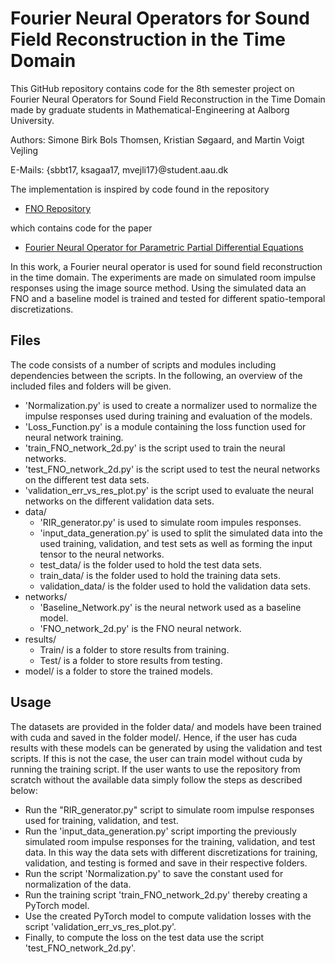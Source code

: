 # Fourier Neural Operators for Sound Field Reconstruction in the Time Domain

This GitHub repository contains code for the 8th semester project on Fourier Neural Operators for Sound Field Reconstruction in the Time Domain made by graduate students in Mathematical-Engineering at Aalborg University.

Authors:	Simone Birk Bols Thomsen, Kristian Søgaard, and Martin Voigt Vejling

E-Mails:	{sbbt17, ksagaa17, mvejli17}@student.aau.dk

The implementation is inspired by code found in the repository
- [FNO Repository](https://github.com/zongyi-li/fourier_neural_operator)

which contains code for the paper
- [Fourier Neural Operator for Parametric Partial Differential Equations](https://arxiv.org/abs/2010.08895)

In this work, a Fourier neural operator is used for sound field reconstruction in the time domain. The experiments are made on simulated room impulse responses using the image source method. Using the simulated data an FNO and a baseline model is trained and tested for different spatio-temporal discretizations.

## Files
The code consists of a number of scripts and modules including dependencies between the scripts. In the following, an overview of the included files and folders will be given.

- 'Normalization.py' is used to create a normalizer used to normalize the impulse responses used during training and evaluation of the models.
- 'Loss_Function.py' is a module containing the loss function used for neural network training.
- 'train_FNO_network_2d.py' is the script used to train the neural networks.
- 'test_FNO_network_2d.py' is the script used to test the neural networks on the different test data sets.
- 'validation_err_vs_res_plot.py' is the script used to evaluate the neural networks on the different validation data sets.
- data/
	- 'RIR_generator.py' is used to simulate room impules responses.
	- 'input_data_generation.py' is used to split the simulated data into the used training, validation, and test sets as well as forming the input tensor to the neural networks.
	- test_data/ is the folder used to hold the test data sets.
	- train_data/ is the folder used to hold the training data sets.
	- validation_data/ is the folder used to hold the validation data sets.
- networks/
	- 'Baseline_Network.py' is the neural network used as a baseline model.
	- 'FNO_network_2d.py' is the FNO neural network.
- results/
	- Train/ is a folder to store results from training.
	- Test/ is a folder to store results from testing.
- model/ is a folder to store the trained models.

## Usage
The datasets are provided in the folder data/ and models have been trained with cuda and saved in the folder model/. Hence, if the user has cuda results with these models can be generated by using the validation and test scripts. If this is not the case, the user can train model without cuda by running the training script. If the user wants to use the repository from scratch without the available data simply follow the steps as described below:

- Run the "RIR_generator.py" script to simulate room impulse responses used for training, validation, and test.
- Run the 'input_data_generation.py' script importing the previously simulated room impulse responses for the training, validation, and test data. In this way the data sets with different discretizations for training, validation, and testing is formed and save in their respective folders.
- Run the script 'Normalization.py' to save the constant used for normalization of the data.
- Run the training script 'train_FNO_network_2d.py' thereby creating a PyTorch model.
- Use the created PyTorch model to compute validation losses with the script 'validation_err_vs_res_plot.py'.
- Finally, to compute the loss on the test data use the script 'test_FNO_network_2d.py'.


